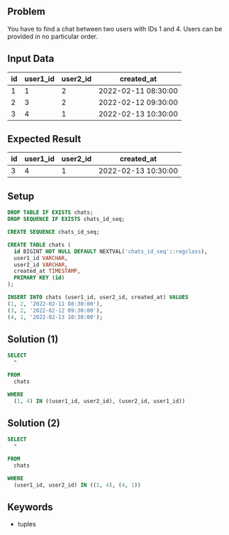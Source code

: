 ## Problem

You have to find a chat between two users with IDs 1 and 4. Users can be provided in no particular order.


## Input Data

| id | user1_id | user2_id | created_at          |
|----|----------|----------|---------------------|
| 1  | 1        | 2        | 2022-02-11 08:30:00 |
| 2  | 3        | 2        | 2022-02-12 09:30:00 |
| 3  | 4        | 1        | 2022-02-13 10:30:00 |


## Expected Result

| id | user1_id | user2_id | created_at          |
|----|----------|----------|---------------------|
| 3  | 4        | 1        | 2022-02-13 10:30:00 |


## Setup

```sql
DROP TABLE IF EXISTS chats;
DROP SEQUENCE IF EXISTS chats_id_seq;

CREATE SEQUENCE chats_id_seq;

CREATE TABLE chats (
  id BIGINT NOT NULL DEFAULT NEXTVAL('chats_id_seq'::regclass),
  user1_id VARCHAR,
  user2_id VARCHAR,
  created_at TIMESTAMP,
  PRIMARY KEY (id)
);

INSERT INTO chats (user1_id, user2_id, created_at) VALUES
(1, 2, '2022-02-11 08:30:00'),
(3, 2, '2022-02-12 09:30:00'),
(4, 1, '2022-02-13 10:30:00');
```


## Solution (1)

```sql
SELECT
  *

FROM
  chats

WHERE
  (1, 4) IN ((user1_id, user2_id), (user2_id, user1_id))
```


## Solution (2)

```sql
SELECT
  *

FROM
  chats

WHERE
  (user1_id, user2_id) IN ((1, 4), (4, 1))
```


## Keywords

* tuples

